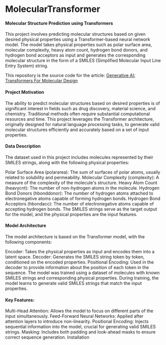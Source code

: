 # MolecularTransformer
#### Molecular Structure Prediction using Transformers

This project involves predicting molecular structures based on given desired physical properties using a Transformer-based neural network model. The model takes physical properties such as polar surface area, molecular complexity, heavy atom count, hydrogen bond donors, and hydrogen bond acceptors as input and generates the corresponding molecular structure in the form of a SMILES (Simplified Molecular Input Line Entry System) string.

This repository is the source code for the article: [Generative AI: Transformers For Molecular Design](https://medium.com/ai-advances/transformers-for-molecular-generation-7434f5bef37a)

#### Project Motivation
The ability to predict molecular structures based on desired properties is of significant interest in fields such as drug discovery, material science, and chemistry. Traditional methods often require substantial computational resources and time. This project leverages the Transformer architecture, originally designed for natural language processing tasks, to generate valid molecular structures efficiently and accurately based on a set of input properties.

#### Data Description
The dataset used in this project includes molecules represented by their SMILES strings, along with the following physical properties:

Polar Surface Area (polararea): The sum of surfaces of polar atoms, usually related to solubility and permeability.
Molecular Complexity (complexity): A measure of the complexity of the molecule's structure.
Heavy Atom Count (heavycnt): The number of non-hydrogen atoms in the molecule.
Hydrogen Bond Donors (hbonddonor): The number of hydrogen atoms attached to electronegative atoms capable of forming hydrogen bonds.
Hydrogen Bond Acceptors (hbondacc): The number of electronegative atoms capable of accepting hydrogen bonds.
The SMILES strings serve as the target output for the model, and the physical properties are the input features.

#### Model Architecture

The model architecture is based on the Transformer model, with the following components:

Encoder: Takes the physical properties as input and encodes them into a latent space.
Decoder: Generates the SMILES string token by token, conditioned on the encoded properties.
Positional Encoding: Used in the decoder to provide information about the position of each token in the sequence.
The model was trained using a dataset of molecules with known SMILES strings and corresponding physical properties. During training, the model learns to generate valid SMILES strings that match the input properties.

#### Key Features:
Multi-Head Attention: Allows the model to focus on different parts of the input simultaneously.
Feed-Forward Neural Networks: Applied after attention layers to introduce non-linearity.
Positional Encoding: Injects sequential information into the model, crucial for generating valid SMILES strings.
Masking: Includes both padding and look-ahead masks to ensure correct sequence generation.
Installation
